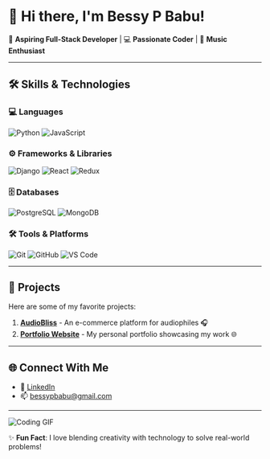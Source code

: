 # 👋 Hi there, I'm Bessy P Babu!

🚀 **Aspiring Full-Stack Developer** | 💻 **Passionate Coder** | 🎵 **Music Enthusiast**

---

## 🛠️ Skills & Technologies

### 💻 **Languages**
![Python](https://img.shields.io/badge/Python-3776AB?style=for-the-badge&logo=python&logoColor=white)
![JavaScript](https://img.shields.io/badge/JavaScript-F7DF1E?style=for-the-badge&logo=javascript&logoColor=black)

### ⚙️ **Frameworks & Libraries**
![Django](https://img.shields.io/badge/Django-092E20?style=for-the-badge&logo=django&logoColor=white)
![React](https://img.shields.io/badge/React-61DAFB?style=for-the-badge&logo=react&logoColor=black)
![Redux](https://img.shields.io/badge/Redux-764ABC?style=for-the-badge&logo=redux&logoColor=white)

### 🗄️ **Databases**
![PostgreSQL](https://img.shields.io/badge/PostgreSQL-4169E1?style=for-the-badge&logo=postgresql&logoColor=white)
![MongoDB](https://img.shields.io/badge/MongoDB-47A248?style=for-the-badge&logo=mongodb&logoColor=white)

### 🛠️ **Tools & Platforms**
![Git](https://img.shields.io/badge/Git-F05032?style=for-the-badge&logo=git&logoColor=white)
![GitHub](https://img.shields.io/badge/GitHub-181717?style=for-the-badge&logo=github&logoColor=white)
![VS Code](https://img.shields.io/badge/VS_Code-007ACC?style=for-the-badge&logo=visual-studio-code&logoColor=white)

---

## 🌟 Projects
Here are some of my favorite projects:  
1. **[AudioBliss](https://github.com/BessyPBabu/Personal_website.git)** - An e-commerce platform for audiophiles 🎧   
2. **[Portfolio Website](https://bessypbabu.github.io/Personal_website/)** - My personal portfolio showcasing my work 🌐  

---

## 🌐 Connect With Me
- 💼 [LinkedIn](https://www.linkedin.com/in/bessy-p-babu?lipi=urn%3Ali%3Apage%3Ad_flagship3_profile_view_base_contact_details%3Bd%2BFw6%2FiIS6KPu03YmDviqw%3D%3D)   
- 📫 bessypbabu@gmail.com 

---

![Coding GIF](https://media.giphy.com/media/qgQUggAC3Pfv687qPC/giphy.gif)

✨ **Fun Fact**: I love blending creativity with technology to solve real-world problems!

